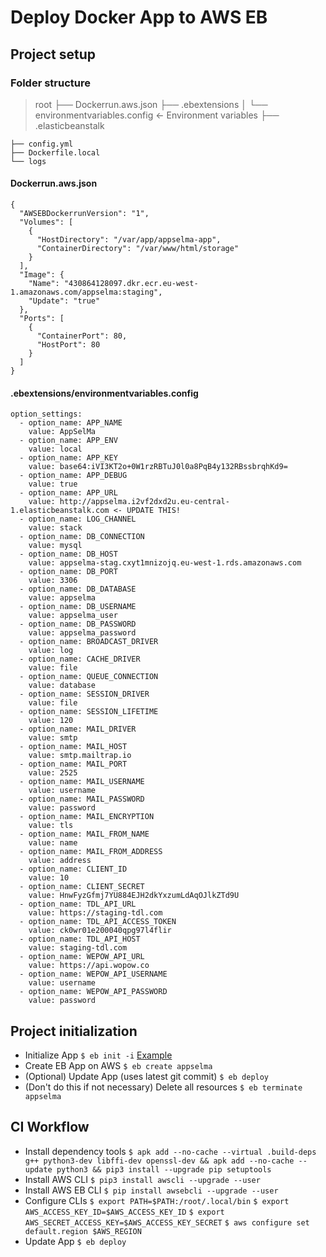 # Deploy Docker App to AWS EB

## Project setup

### Folder structure

> root
> ├── Dockerrun.aws.json
> ├── .ebextensions
> │ └── environmentvariables.config <- Environment variables
> ├── .elasticbeanstalk

    ├── config.yml
    ├── Dockerfile.local
    └── logs

#### Dockerrun.aws.json

```
{
  "AWSEBDockerrunVersion": "1",
  "Volumes": [
    {
      "HostDirectory": "/var/app/appselma-app",
      "ContainerDirectory": "/var/www/html/storage"
    }
  ],
  "Image": {
    "Name": "430864128097.dkr.ecr.eu-west-1.amazonaws.com/appselma:staging",
    "Update": "true"
  },
  "Ports": [
    {
      "ContainerPort": 80,
      "HostPort": 80
    }
  ]
}

```

#### .ebextensions/environmentvariables.config

```
option_settings:
  - option_name: APP_NAME
    value: AppSelMa
  - option_name: APP_ENV
    value: local
  - option_name: APP_KEY
    value: base64:iVI3KT2o+0W1rzRBTuJ0l0a8PqB4y132RBssbrqhKd9=
  - option_name: APP_DEBUG
    value: true
  - option_name: APP_URL
    value: http://appselma.i2vf2dxd2u.eu-central-1.elasticbeanstalk.com <- UPDATE THIS!
  - option_name: LOG_CHANNEL
    value: stack
  - option_name: DB_CONNECTION
    value: mysql
  - option_name: DB_HOST
    value: appselma-stag.cxyt1mnizojq.eu-west-1.rds.amazonaws.com
  - option_name: DB_PORT
    value: 3306
  - option_name: DB_DATABASE
    value: appselma
  - option_name: DB_USERNAME
    value: appselma_user
  - option_name: DB_PASSWORD
    value: appselma_password
  - option_name: BROADCAST_DRIVER
    value: log
  - option_name: CACHE_DRIVER
    value: file
  - option_name: QUEUE_CONNECTION
    value: database
  - option_name: SESSION_DRIVER
    value: file
  - option_name: SESSION_LIFETIME
    value: 120
  - option_name: MAIL_DRIVER
    value: smtp
  - option_name: MAIL_HOST
    value: smtp.mailtrap.io
  - option_name: MAIL_PORT
    value: 2525
  - option_name: MAIL_USERNAME
    value: username
  - option_name: MAIL_PASSWORD
    value: password
  - option_name: MAIL_ENCRYPTION
    value: tls
  - option_name: MAIL_FROM_NAME
    value: name
  - option_name: MAIL_FROM_ADDRESS
    value: address
  - option_name: CLIENT_ID
    value: 10
  - option_name: CLIENT_SECRET
    value: HnwFyzGfmj7YU884EJH2dkYxzumLdAqOJlkZTd9U
  - option_name: TDL_API_URL
    value: https://staging-tdl.com
  - option_name: TDL_API_ACCESS_TOKEN
    value: ck0wr01e200040qpg97l4flir
  - option_name: TDL_API_HOST
    value: staging-tdl.com
  - option_name: WEPOW_API_URL
    value: https://api.wopow.co
  - option_name: WEPOW_API_USERNAME
    value: username
  - option_name: WEPOW_API_PASSWORD
    value: password

```

## Project initialization

- Initialize App
  `$ eb init -i` [Example](https://docs.aws.amazon.com/elasticbeanstalk/latest/dg/eb3-init.html#eb3-initexample)
- Create EB App on AWS
  `$ eb create appselma`
- (Optional) Update App (uses latest git commit)
  `$ eb deploy`
- (Don't do this if not necessary) Delete all resources
  `$ eb terminate appselma`

## CI Workflow

- Install dependency tools
  `$ apk add --no-cache --virtual .build-deps g++ python3-dev libffi-dev openssl-dev && apk add --no-cache --update python3 && pip3 install --upgrade pip setuptools`
- Install AWS CLI
  `$ pip3 install awscli --upgrade --user`
- Install AWS EB CLI
  `$ pip install awsebcli --upgrade --user`
- Configure CLIs
  `$ export PATH=$PATH:/root/.local/bin`
  `$ export AWS_ACCESS_KEY_ID=$AWS_ACCESS_KEY_ID`
  `$ export AWS_SECRET_ACCESS_KEY=$AWS_ACCESS_KEY_SECRET`
  `$ aws configure set default.region $AWS_REGION`
- Update App
  `$ eb deploy`
